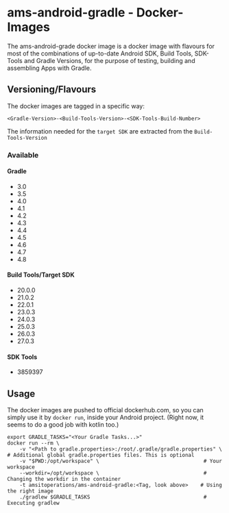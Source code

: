 # ams-android-gradle - Docker-Images

The ams-android-grade docker image is a docker image with flavours for most of the combinations of up-to-date Android SDK, Build Tools, SDK-Tools and Gradle Versions, for the purpose of testing, building and assembling Apps with Gradle.

## Versioning/Flavours

The docker images are tagged in a specific way:

```
<Gradle-Version>-<Build-Tools-Version>-<SDK-Tools-Build-Number>
```

The information needed for the `target SDK` are extracted from the `Build-Tools-Version`

### Available

#### Gradle
- 3.0
- 3.5
- 4.0
- 4.1
- 4.2
- 4.3
- 4.4
- 4.5
- 4.6
- 4.7
- 4.8

#### Build Tools/Target SDK
- 20.0.0
- 21.0.2
- 22.0.1
- 23.0.3
- 24.0.3
- 25.0.3
- 26.0.3
- 27.0.3

#### SDK Tools
- 3859397

## Usage

The docker images are pushed to official dockerhub.com, so you can simply use it by `docker run`, inside your Android project. (Right now, it seems to do a good job with kotlin too.)

```
export GRADLE_TASKS="<Your Gradle Tasks...>"
docker run --rm \
    -v "<Path to gradle.properties>:/root/.gradle/gradle.properties" \            # Additional global gradle.properties files. This is optional
    -v "$PWD:/opt/workspace" \                                  # Your workspace 
    --workdir=/opt/workspace \                                  # Changing the workdir in the container
    -t amsitoperations/ams-android-gradle:<Tag, look above>    # Using the right image
    ./gradlew $GRADLE_TASKS                                     # Executing gradlew
```

